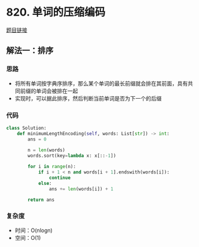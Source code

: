 # 820. 单词的压缩编码

[题目链接](https://leetcode.cn/problems/short-encoding-of-words/description/)

## 解法一：排序

### 思路

- 将所有单词按字典序排序，那么某个单词的最长前缀就会排在其前面，具有共同前缀的单词会被排在一起
- 实现时，可以据此排序，然后判断当前单词是否为下一个的后缀

### 代码

```py
class Solution:
    def minimumLengthEncoding(self, words: List[str]) -> int:
        ans = 0
        
        n = len(words)
        words.sort(key=lambda x: x[::-1])

        for i in range(n):
            if i + 1 < n and words[i + 1].endswith(words[i]):
                continue
            else:
                ans += len(words[i]) + 1

        return ans
```

### 复杂度

- 时间：O(nlogn)
- 空间：O(1)
